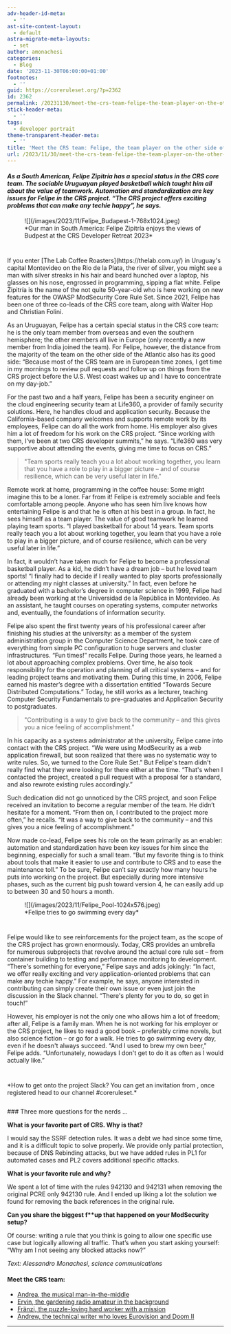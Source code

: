 ```yaml
---
adv-header-id-meta:
  - ''
ast-site-content-layout:
  - default
astra-migrate-meta-layouts:
  - set
author: amonachesi
categories:
  - Blog
date: '2023-11-30T06:00:00+01:00'
footnotes:
  - ''
guid: https://coreruleset.org/?p=2362
id: 2362
permalink: /20231130/meet-the-crs-team-felipe-the-team-player-on-the-other-side-of-the-atlantic/
stick-header-meta:
  - ''
tags:
  - developer portrait
theme-transparent-header-meta:
  - ''
title: 'Meet the CRS team: Felipe, the team player on the other side of the Atlantic'
url: /2023/11/30/meet-the-crs-team-felipe-the-team-player-on-the-other-side-of-the-atlantic/
---
```



#### *As a South American, Felipe Zipitría has a special status in the CRS core team. The sociable Uruguayan played basketball which taught him all about the value of teamwork. Automation and standardization are key issues for Felipe in the CRS project. “The CRS project offers exciting problems that can make any techie happy”, he says.*

<figure class="wp-block-image size-large is-resized">![](/images/2023/11/Felipe_Budapest-1-768x1024.jpeg)<figcaption class="wp-element-caption">*Our man in South America: Felipe Zipitría enjoys the views of Budpest at the CRS Developer Retreat 2023*</figcaption></figure><div aria-hidden="true" class="wp-block-spacer" style="height:27px"></div>If you enter [The Lab Coffee Roasters](https://thelab.com.uy/) in Uruguay's capital Montevideo on the Rio de la Plata, the river of silver, you might see a man with silver streaks in his hair and beard hunched over a laptop, his glasses on his nose, engrossed in programming, sipping a flat white. Felipe Zipitría is the name of the not quite 50-year-old who is here working on new features for the OWASP ModSecurity Core Rule Set. Since 2021, Felipe has been one of three co-leads of the CRS core team, along with Walter Hop and Christian Folini.

As an Uruguayan, Felipe has a certain special status in the CRS core team: he is the only team member from overseas and even the southern hemisphere; the other members all live in Europe (only recently a new member from India joined the team). For Felipe, however, the distance from the majority of the team on the other side of the Atlantic also has its good side: “Because most of the CRS team are in European time zones, I get time in my mornings to review pull requests and follow up on things from the CRS project before the U.S. West coast wakes up and I have to concentrate on my day-job.”

For the past two and a half years, Felipe has been a security engineer on the cloud engineering security team at Life360, a provider of family security solutions. Here, he handles cloud and application security. Because the California-based company welcomes and supports remote work by its employees, Felipe can do all the work from home. His employer also gives him a lot of freedom for his work on the CRS project. “Since working with them, I’ve been at two CRS developer summits,” he says. “Life360 was very supportive about attending the events, giving me time to focus on CRS.”

> "Team sports really teach you a lot about working together, you learn that you have a role to play in a bigger picture – and of course resilience, which can be very useful later in life."

Remote work at home, programming in the coffee house: Some might imagine this to be a loner. Far from it! Felipe is extremely sociable and feels comfortable among people. Anyone who has seen him live knows how entertaining Felipe is and that he is often at his best in a group. In fact, he sees himself as a team player. The value of good teamwork he learned playing team sports. “I played basketball for about 14 years. Team sports really teach you a lot about working together, you learn that you have a role to play in a bigger picture, and of course resilience, which can be very useful later in life.”

In fact, it wouldn’t have taken much for Felipe to become a professional basketball player. As a kid, he didn’t have a dream job – but he loved team sports! “I finally had to decide if I really wanted to play sports professionally or attending my night classes at university.” In fact, even before he graduated with a bachelor’s degree in computer science in 1999, Felipe had already been working at the Universidad de la República in Montevideo. As an assistant, he taught courses on operating systems, computer networks and, eventually, the foundations of information security.

Felipe also spent the first twenty years of his professional career after finishing his studies at the university: as a member of the system administration group in the Computer Science Department, he took care of everything from simple PC configuration to huge servers and cluster infrastructures. “Fun times!” recalls Felipe. During those years, he learned a lot about approaching complex problems. Over time, he also took responsibility for the operation and planning of all critical systems – and for leading project teams and motivating them. During this time, in 2006, Felipe earned his master’s degree with a dissertation entitled “Towards Secure Distributed Computations.” Today, he still works as a lecturer, teaching Computer Security Fundamentals to pre-graduates and Application Security to postgraduates.

> "Contributing is a way to give back to the community – and this gives you a nice feeling of accomplishment."

In his capacity as a systems administrator at the university, Felipe came into contact with the CRS project. “We were using ModSecurity as a web application firewall, but soon realized that there was no systematic way to write rules. So, we turned to the Core Rule Set.” But Felipe's team didn't really find what they were looking for there either at the time. “That's when I contacted the project, created a pull request with a proposal for a standard, and also rewrote existing rules accordingly.”

Such dedication did not go unnoticed by the CRS project, and soon Felipe received an invitation to become a regular member of the team. He didn’t hesitate for a moment. “From then on, I contributed to the project more often,” he recalls. “It was a way to give back to the community – and this gives you a nice feeling of accomplishment.”

Now made co-lead, Felipe sees his role on the team primarily as an enabler: automation and standardization have been key issues for him since the beginning, especially for such a small team. “But my favorite thing is to think about tools that make it easier to use and contribute to CRS and to ease the maintenance toll.” To be sure, Felipe can’t say exactly how many hours he puts into working on the project. But especially during more intensive phases, such as the current big push toward version 4, he can easily add up to between 30 and 50 hours a month.

<figure class="wp-block-image size-large is-resized">![](/images/2023/11/Felipe_Pool-1024x576.jpeg)<figcaption class="wp-element-caption">*Felipe tries to go swimming every day*</figcaption></figure><div aria-hidden="true" class="wp-block-spacer" style="height:27px"></div>Felipe would like to see reinforcements for the project team, as the scope of the CRS project has grown enormously. Today, CRS provides an umbrella for numerous subprojects that revolve around the actual core rule set – from container building to testing and performance monitoring to development. “There's something for everyone,” Felipe says and adds jokingly: “In fact, we offer really exciting and very application-oriented problems that can make any techie happy.” For example, he says, anyone interested in contributing can simply create their own issue or even just join the discussion in the Slack channel. “There's plenty for you to do, so get in touch!”

However, his employer is not the only one who allows him a lot of freedom; after all, Felipe is a family man. When he is not working for his employer or the CRS project, he likes to read a good book – preferably crime novels, but also science fiction – or go for a walk. He tries to go swimming every day, even if he doesn't always succeed. “And I used to brew my own beer,” Felipe adds. “Unfortunately, nowadays I don't get to do it as often as I would actually like.”

<div aria-hidden="true" class="wp-block-spacer" style="height:27px"></div>*How to get onto the project Slack? You can get an invitation from <https://owasp.org/slack/invite>, once registered head to our channel #coreruleset.*

<div aria-hidden="true" class="wp-block-spacer" style="height:27px"></div>### Three more questions for the nerds ...

**What is your favorite part of CRS. Why is that?**

I would say the SSRF detection rules. It was a debt we had since some time, and it is a difficult topic to solve properly. We provide only partial protection, because of DNS Rebinding attacks, but we have added rules in PL1 for automated cases and PL2 covers additional specific attacks.

**What is your favorite rule and why?**

We spent a lot of time with the rules 942130 and 942131 when removing the original PCRE only 942130 rule. And I ended up liking a lot the solution we found for removing the back references in the original rule.

**Can you share the biggest f\*\*up that happened on your ModSecurity setup?**

Of course: writing a rule that you think is going to allow one specific use case but logically allowing all traffic. That’s when you start asking yourself: “Why am I not seeing any blocked attacks now?”

*Text: Alessandro Monachesi, science communications*

#### Meet the CRS team:

- [Andrea, the musical man-in-the-middle](https://coreruleset.org/20221018/meet-the-crs-team-andrea-the-musical-man-in-the-middle/)
- [Ervin, the gardening radio amateur in the background](https://coreruleset.org/20221122/meet-the-crs-team-ervin-the-gardening-radio-amateur-in-the-background/)
- [Fränzi, the puzzle-loving hard worker with a mission](https://coreruleset.org/20230117/meet-the-crs-team-franzi-the-puzzle-loving-hard-worker-with-a-mission/)
- [Andrew, the technical writer who loves Eurovision and Doom II](https://coreruleset.org/20231109/meet-the-crs-team-andrew-the-technical-writer-who-loves-eurovision-and-doom-ii/)

- - - - - -
